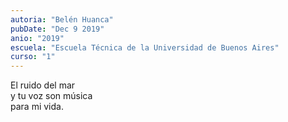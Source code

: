 ```yaml
---
autoria: "Belén Huanca"
pubDate: "Dec 9 2019"
anio: "2019"
escuela: "Escuela Técnica de la Universidad de Buenos Aires"
curso: "1"
---
```


El ruido del mar\
y tu voz son música\
para mi vida.

